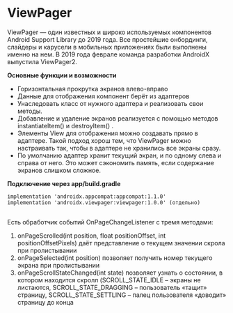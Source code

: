 # ViewPager

ViewPager — один известных и широко используемых компонентов Android Support Library до 2019 года. Все простейшие онбординги, слайдеры и карусели в мобильных приложениях были выполнены именно на нем. В 2019 года феврале команда разработки AndroidX выпустила ViewPager2.

**Основные функции и возможности**

* Горизонтальная прокрутка экранов влево-вправо
* Данные для отображения компонент берёт из адаптеров
* Унаследовать класс от нужного адаптера и реализовать свои методы.
* Добавление и удаление экранов реализуется с помощью методов instantiateItem() и destroyItem() .
* Элементы View для отображения можно создавать прямо в адаптере. Такой подход хорош тем, что ViewPager можно
  настраивать так, чтобы в адаптере не хранились все экраны сразу.
* По умолчанию адаптер хранит текущий экран, и по одному слева и справа от него. Это может сэкономить память, если
  содержание экранов слишком сложное.

**Подключение через app/build.gradle**

```
implementation 'androidx.appcompat:appcompat:1.1.0'
implementation 'androidx.viewpager:viewpager:1.0.0' (отдельно)
```

![](data:image/gif;base64,R0lGODlhAQABAPABAP///wAAACH5BAEKAAAALAAAAAABAAEAAAICRAEAOw==)![](data:image/gif;base64,R0lGODlhAQABAPABAP///wAAACH5BAEKAAAALAAAAAABAAEAAAICRAEAOw== "Click and drag to move")

Есть обработчик событий OnPageChangeListener с тремя методами:

1. onPageScrolled(int position, float positionOffset, int positionOffsetPixels) даёт представление о текущем значении скрола при пролистывании
2. onPageSelected(int position) позволяет получить номер текущего экрана при пролистывании
3. onPageScrollStateChanged(int state) позволяет узнать о состоянии, в котором находится скролл (SCROLL\_STATE\_IDLE – экраны не листаются,  SCROLL\_STATE\_DRAGGING – пользователь «тащит» страницу, SCROLL\_STATE\_SETTLING – палец пользователя «доводит» страницу до конца
